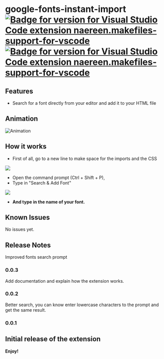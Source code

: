 # google-fonts-instant-import [![Badge for version for Visual Studio Code extension naereen.makefiles-support-for-vscode](https://vsmarketplacebadge.apphb.com/version/Edward.google-fonts-instant-import.svg)](https://marketplace.visualstudio.com/items?itemName=Edward.google-fonts-instant-import) [![Badge for version for Visual Studio Code extension naereen.makefiles-support-for-vscode](https://vsmarketplacebadge.apphb.com/downloads/Edward.google-fonts-instant-import.svg)](https://marketplace.visualstudio.com/items?itemName=Edward.google-fonts-instant-import)

## Features

- Search for a font directly from your editor and add it to your HTML file

## Animation
![Animation](https://media.discordapp.net/attachments/707139598714667088/729307378675089448/ok.gif)

## How it works
- First of all, go to a new line to make space for the imports and the CSS

![](https://media.discordapp.net/attachments/707139598714667088/729305541859606528/unknown.png)

- Open the command prompt (Ctrl + Shift + P),
- Type in "Search & Add Font"

![](https://media.discordapp.net/attachments/707139598714667088/729304753615536138/dij3iiZq14zrZe3j0vUkr40G9lTMVOyoXOSzFdTZTd07sxzMwiRPfX42iV7OzWy938BnRjBowkwdA0AAAAASUVORK5CYII.png)

- **And type in the name of your font.**

## Known Issues

No issues yet.

## Release Notes

Improved fonts search prompt

### 0.0.3
Add documentation and explain how the extension works.

### 0.0.2
Better search, you can know enter lowercase characters to the prompt and get the same result.

### 0.0.1

Initial release of the extension
-----------------------------------------------------------------------------------------------------------

**Enjoy!**
